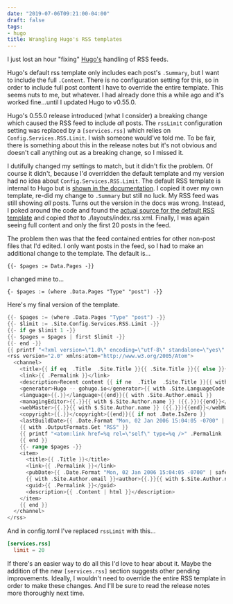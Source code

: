 ```yaml
---
date: "2019-07-06T09:21:00-04:00"
draft: false
tags:
- hugo
title: Wrangling Hugo's RSS templates
---
```


I just lost an hour "fixing" [Hugo's](https://gohugo.io/) handling of RSS feeds.

Hugo's default rss template only includes each post's `.Summary`, but I want to include the full `.Content`. There is no configuration setting for this, so in order to include full post content I have to override the entire template. This seems nuts to me, but whatever. I had already done this a while ago and it's worked fine...until I updated Hugo to v0.55.0.

Hugo's 0.55.0 release introduced (what I consider) a breaking change which caused the RSS feed to include _all_ posts. The `rssLimit` configuration setting was replaced by a `[services.rss]` which relies on `Config.Services.RSS.Limit`. I wish someone would've told me. To be fair, there is something about this in the release notes but it's not obvious and doesn't call anything out as a breaking change, so I missed it.

I dutifully changed my settings to match, but it didn't fix the problem. Of course it didn't, because I'd overridden the default template and my version had no idea about `Config.Services.RSS.Limit`. The default RSS template is internal to Hugo but is [shown in the documentation](https://gohugo.io/templates/rss/). I copied it over my own template, re-did my change to `.Summary` but still no luck. My RSS feed was still showing _all_ posts. Turns out the version in the docs was wrong. Instead, I poked around the code and found the [actual source for the default RSS template](https://github.com/gohugoio/hugo/blob/master/tpl/tplimpl/embedded/templates/%5Fdefault/rss.xml) and copied _that_ to ./layouts/index.rss.xml. Finally, I was again seeing full content and only the first 20 posts in the feed.

The problem then was that the feed contained entries for other non-post files that I'd edited. I only want posts in the feed, so I had to make an additional change to the template. The default is...

```text
{{- $pages := Data.Pages -}}
```

I changed mine to...

```text
{- $pages := (where .Data.Pages "Type" "post") -}}
```

Here's my final version of the template.

```go
{{- $pages := (where .Data.Pages "Type" "post") -}}
{{- $limit := .Site.Config.Services.RSS.Limit -}}
{{- if ge $limit 1 -}}
{{- $pages = $pages | first $limit -}}
{{- end -}}
{{ printf "<?xml version=\"1.0\" encoding=\"utf-8\" standalone=\"yes\" ?>" | safeHTML }}
<rss version="2.0" xmlns:atom="http://www.w3.org/2005/Atom">
  <channel>
    <title>{{ if eq  .Title  .Site.Title }}{{ .Site.Title }}{{ else }}{{ with .Title }}{{.}} on {{ end }}{{ .Site.Title }}{{ end }}</title>
    <link>{{ .Permalink }}</link>
    <description>Recent content {{ if ne  .Title  .Site.Title }}{{ with .Title }}in {{.}} {{ end }}{{ end }}on {{ .Site.Title }}</description>
    <generator>Hugo -- gohugo.io</generator>{{ with .Site.LanguageCode }}
    <language>{{.}}</language>{{end}}{{ with .Site.Author.email }}
    <managingEditor>{{.}}{{ with $.Site.Author.name }} ({{.}}){{end}}</managingEditor>{{end}}{{ with .Site.Author.email }}
    <webMaster>{{.}}{{ with $.Site.Author.name }} ({{.}}){{end}}</webMaster>{{end}}{{ with .Site.Copyright }}
    <copyright>{{.}}</copyright>{{end}}{{ if not .Date.IsZero }}
    <lastBuildDate>{{ .Date.Format "Mon, 02 Jan 2006 15:04:05 -0700" | safeHTML }}</lastBuildDate>{{ end }}
    {{ with .OutputFormats.Get "RSS" }}
	{{ printf "<atom:link href=%q rel=\"self\" type=%q />" .Permalink .MediaType | safeHTML }}
	{{ end }}
    {{- range $pages -}}
    <item>
      <title>{{ .Title }}</title>
      <link>{{ .Permalink }}</link>
      <pubDate>{{ .Date.Format "Mon, 02 Jan 2006 15:04:05 -0700" | safeHTML }}</pubDate>
      {{ with .Site.Author.email }}<author>{{.}}{{ with $.Site.Author.name }} ({{.}}){{end}}</author>{{end}}
      <guid>{{ .Permalink }}</guid>
      <description>{{ .Content | html }}</description>
    </item>
    {{ end }}
  </channel>
</rss>
```

And in config.toml I've replaced `rssLimit` with this...

```toml
[services.rss]
  limit = 20
```

If there's an easier way to do all this I'd love to hear about it. Maybe the addition of the new `[services.rss]` section suggests other pending improvements. Ideally, I wouldn't need to override the entire RSS template in order to make these changes. And I'll be sure to read the release notes more thoroughly next time.
